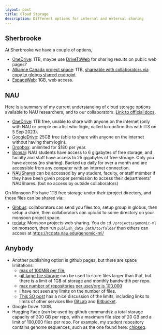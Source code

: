 ```yaml
---
layout: post
title: Cloud Storage
description: Different options for internal and external sharing
---
```


## Sherbrooke

At Sherbrooke we have a couple of options,

- [OneDrive](https://www.usherbrooke.ca/services-informatiques/repertoire/collaboration/microsoft-365/onedrive): 1TB, maybe use [DriveToWeb](https://www.drv.tw/#how) for sharing results on public web pages?
- [Alliance Canada project
  space](https://docs.alliancecan.ca/wiki/Storage_and_file_management#Filesystem_quotas_and_policies):
  1TB, [shareable with collaborators via copy to globus shared
  endpoint](https://docs.alliancecan.ca/wiki/Sharing_data).
- [EspaceWeb](https://www.usherbrooke.ca/services-informatiques/repertoire/applications/espace-web#acc-4085-1131): 1GB, web access.

## NAU

Here is a summary of my current understanding of cloud storage options
available to NAU researchers, and to our collaborators. [Link to official
docs](https://in.nau.edu/its/filesharing-storage/).

- [OneDrive](https://in.nau.edu/its/onedrive-for-business/): 1TB free,
  unable to share with anyone on the internet (only with NAU or people
  on a list who login, called to confirm this with ITS on 5 Sep 2023).
- [GoogleDrive](https://in.nau.edu/its/google-drive/): 25GB free (able
  to share with anyone on the internet without having them login).
- [Dropbox](https://nau.service-now.com/sp?id=kb_article&article=KB0014469):
  unlimited for $180 per year.
- [Bonsai](https://in.nau.edu/its/bonsai/): NAU students have access
  to 6 gigabytes of free storage, and faculty and staff have access to
  25 gigabytes of free storage. Only you have access (no
  sharing). Backed up daily for over a month and are accessible from
  any computer with an Internet connection.
- [NAUShares](https://in.nau.edu/its/naushares/) can be accessed by
  any student, faculty, or staff member if they have been given proper
  permission to access their departments' NAUShares. (but no access by
  outside collaborators)

On Monsoon PIs have 1TB free storage under their /project directory,
and those files can be shared via:

- [Globus](https://www.globus.org/): collaborators can send you files
  too, setup group in globus, then setup a share, then collaborators
  can upload to some directory on your monsoon project space.
- [rcdata](https://in.nau.edu/arc/data-portal/): Monsoon projects web
  sharing. You do `cd /projects/genomic-ml` on monsoon, then run
  `publish_data path/to/folder` then others can access at
  <https://rcdata.nau.edu/genomic-ml/>

## Anybody

- Another publishing option is github pages, but there are space
  limitations:
  - [max of 100MiB per file](https://docs.github.com/en/repositories/working-with-files/managing-large-files/about-large-files-on-github),
  - [git large file
    storage](https://docs.github.com/en/repositories/working-with-files/managing-large-files/about-storage-and-bandwidth-usage)
    can be used to store files larger than that, but there is a limit
    of 1GB of storage and monthly bandwidth per repo.
  - [max number of repositories per user/org is 100,000](https://docs.github.com/en/repositories/creating-and-managing-repositories/repository-limits#organization-limits)
  - I have not seen any limits on the number of files.
  - [This SO
    post](https://stackoverflow.com/questions/38768454/repository-size-limits-for-github-com)
    has a nice discussion of the limits, including links to limits of
    other services like
    [GitLab](https://docs.gitlab.com/user/storage_usage_quotas/) and
    [Bitbucket](https://www.atlassian.com/blog/it-teams/important-changes-coming-to-bitbucket-clouds-free-plan).
- Google Drive: 10GB.
- Hugging Face (can be used by github commands): a total storage capacity of 300 GB per repo, with a maximum file size of 20 GB and a limit of 100,000 files per repo. For example, my student repository contains genome sequences, such as the one found here: [chipseq](https://huggingface.co/datasets/lamtung16/compressed_chipseq).
